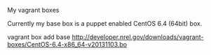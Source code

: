 My vagrant boxes

Currently my base box is a puppet enabled CentOS 6.4 (64bit) box.

vagrant box add base http://developer.nrel.gov/downloads/vagrant-boxes/CentOS-6.4-x86_64-v20131103.bo
